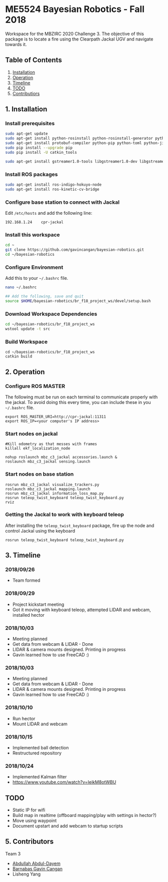 # ME5524 Bayesian Robotics - Fall 2018

Workspace for the MBZIRC 2020 Challenge 3. The objective of this package is to locate a fire using the Clearpath Jackal UGV and navigate towards it.

## Table of Contents
1. [Installation](#1-installation)
2. [Operation](#2-operation)
3. [Timeline](#3-timeline)
4. [TODO](#4-todo)
5. [Contributiors](#5-contributors)

## 1. Installation
### Install prerequisites
```bash
sudo apt-get update
sudo apt-get install python-rosinstall python-rosinstall-generator python-wstool build-essential
sudo apt-get install protobuf-compiler python-pip python-toml python-jinja2 python-catkin-tools
sudo pip install --upgrade pip
sudo pip install -U catkin_tools

sudo apt-get install gstreamer1.0-tools libgstreamer1.0-dev libgstreamer-plugins-base1.0-dev libgstreamer-plugins-good1.0-dev
```

### Install ROS packages
```bash
sudo apt-get install ros-indigo-hokuyo-node
sudo apt-get install ros-kinetic-cv-bridge
```

### Configure base station to connect with Jackal
Edit `/etc/hosts` and add the following line:

```
192.168.1.24    cpr-jackal
```

### Install this workspace
```bash
cd ~
git clone https://github.com/gavincangan/bayesian-robotics.git
cd ~/bayesian-robotics
```

### Configure Environment

Add this to your `~/.bashrc` file.

```bash
nano ~/.bashrc

## Add the following, save and quit
source $HOME/bayesian-robotics/br_f18_project_ws/devel/setup.bash
```

### Download Workspace Dependencies
```bash
cd ~/bayesian-robotics/br_f18_project_ws
wstool update -t src
```

### Build Workspace
```
cd ~/bayesian-robotics/br_f18_project_ws
catkin build
```


## 2. Operation

### Configure ROS MASTER
The following must be run on each terminal to communicate properly with the jackal. To avoid doing this every time, you can include these in you `~/.bashrc` file.
```
export ROS_MASTER_URI=http://cpr-jackal:11311
export ROS_IP=<your computer's IP address>
```

### Start nodes on jackal
```
#Kill odometry as that messes with frames
killall ekf_localization_node

nohup roslaunch mbz_c3_jackal accessories.launch &
roslaunch mbz_c3_jackal sensing.launch
```

### Start nodes on base station
```
rosrun mbz_c3_jackal visualize_trackers.py
roslaunch mbz_c3_jackal mapping.launch
rosrun mbz_c3_jackal information_loss_map.py
rosrun teleop_twist_keyboard teleop_twist_keyboard.py
rviz
```

### Getting the Jackal to work with keyboard teleop
After installing the `teleop_twist_keyboard` package, fire up the node and control Jackal using the keyboard

```
rosrun teleop_twist_keyboard teleop_twist_keyboard.py
```


## 3. Timeline

### 2018/09/26
- Team formed

### 2018/09/29
- Project kickstart meeting
- Got it moving with keyboard teleop, attempted LIDAR and webcam, installed hector

### 2018/10/03
- Meeting planned
- Get data from webcam & LIDAR - Done
- LIDAR & camera mounts designed. Printing in progress
- Gavin learned how to use FreeCAD :)

### 2018/10/03
- Meeting planned
- Get data from webcam & LIDAR - Done
- LIDAR & camera mounts designed. Printing in progress
- Gavin learned how to use FreeCAD :)

### 2018/10/10
* Run hector
* Mount LIDAR and webcam

### 2018/10/15
- Implemented ball detection
- Restructured repository

### 2018/10/24

- Implemented Kalman filter
- https://www.youtube.com/watch?v=IeikM8otWBU



## TODO
* Static IP for wifi
* Build map in realtime (offboard mapping/play with settings in hector?)
* Move using waypoint
* Document upstart and add webcam to startup scripts

## 5. Contributors
Team 3
- [Abdullah Abdul-Dayem](https://github.com/Abdullah-Abduldayem)
- [Barnabas Gavin Cangan](https://github.com/gavincangan)
- Lisheng Yang
